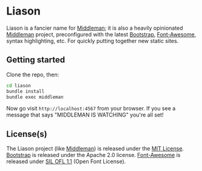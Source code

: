 # Liason

Liason is a fancier name for [Middleman][middleman]; it is also a heavily opinionated [Middleman][middleman] project, preconfigured with the latest [Bootstrap][bootstrap], [Font-Awesome][fontawesome], syntax highlighting, etc. For quickly putting together new static sites. 

## Getting started

Clone the repo, then: 

``` bash
cd liason
bundle install
bundle exec middleman
```

Now go visit `http://localhost:4567` from your browser. If you see a message that says "MIDDLEMAN IS WATCHING" you're all set!

## License(s)

The Liason project (like [Middleman][middleman]) is released under the [MIT License](LICENSE). [Bootstrap][bootstrap] is released under the Apache 2.0 license. [Font-Awesome][fontawesome] is released under [SIL OFL 1.1][ofl] (Open Font License).


[middleman]: http://middlemanapp.com 
[bootstrap]: http://getbootstrap.com
[fontawesome]: http://fontawesome.io
[ofl]: http://scripts.sil.org/OFL
